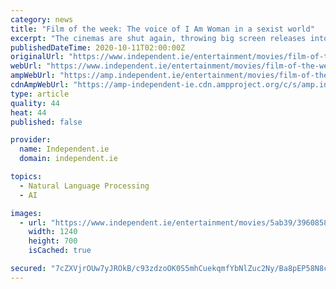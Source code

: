```yaml
---
category: news
title: "Film of the week: The voice of I Am Woman in a sexist world"
excerpt: "The cinemas are shut again, throwing big screen releases into turmoil once more. Fortunately, a lot of films are still being released online and we are, at this stage, more skilled in streaming them."
publishedDateTime: 2020-10-11T02:00:00Z
originalUrl: "https://www.independent.ie/entertainment/movies/film-of-the-week-the-voice-of-i-am-woman-in-a-sexist-world-39608581.html"
webUrl: "https://www.independent.ie/entertainment/movies/film-of-the-week-the-voice-of-i-am-woman-in-a-sexist-world-39608581.html"
ampWebUrl: "https://amp.independent.ie/entertainment/movies/film-of-the-week-the-voice-of-i-am-woman-in-a-sexist-world-39608581.html"
cdnAmpWebUrl: "https://amp-independent-ie.cdn.ampproject.org/c/s/amp.independent.ie/entertainment/movies/film-of-the-week-the-voice-of-i-am-woman-in-a-sexist-world-39608581.html"
type: article
quality: 44
heat: 44
published: false

provider:
  name: Independent.ie
  domain: independent.ie

topics:
  - Natural Language Processing
  - AI

images:
  - url: "https://www.independent.ie/entertainment/movies/5ab39/39608580.ece/AUTOCROP/w1240h700/2020-10-11_ent_63036094_I1.JPG"
    width: 1240
    height: 700
    isCached: true

secured: "7cZXVjrOUw7yJROkB/c93zdzoOK0S5mhCuekqmfYbNlZuc2Ny/Ba8pEP58N8cll+9OmYNwvXGecrgvZiuWJSZOFgGMQZSNLIC7b8Bp1Sr5FSUF/ISd1TVRgJ7k6g+dHpx4zuBxhpt00FdtnZEGaPE8PM5NqH3W4PPrfzbHFXq8F18LBMMd1d7AVCXqfwNUlVS+I7c4PykdA7aAVLL+nnOh4atGGZqkEVlf1MPws0lRSDPLpZUb11s4gV+KY5DtrRmDI1SDvjoTP3D2qjDvBEB03b6Prmz8F68arvdf5CqckLWmOt8EIdzu3lTRC9ess9/Y0InPONxNpZbWwX57vMGrwwnoWckQ5xcRr4va4+FEI=;XQtCg8wXQnwM3LT0uji4rw=="
---
```


